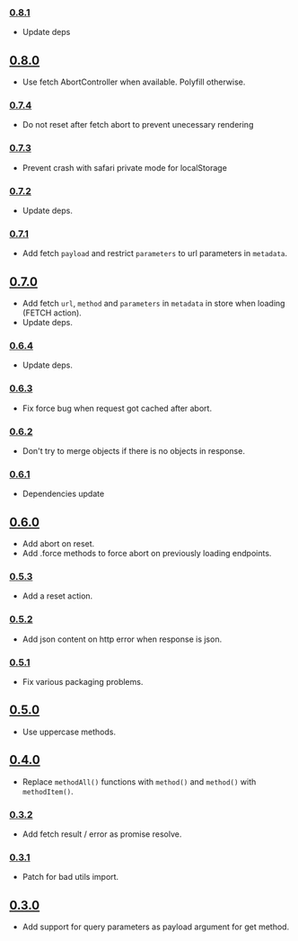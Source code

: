 ### [0.8.1](https://github.com/Kozea/redux-api-unrest/compare/v0.8.0...v0.8.1)

- Update deps

## [0.8.0](https://github.com/Kozea/redux-api-unrest/compare/v0.7.4...v0.8.0)

- Use fetch AbortController when available. Polyfill otherwise.

### [0.7.4](https://github.com/Kozea/redux-api-unrest/compare/v0.7.3...v0.7.4)

- Do not reset after fetch abort to prevent unecessary rendering

### [0.7.3](https://github.com/Kozea/redux-api-unrest/compare/v0.7.2...v0.7.3)

- Prevent crash with safari private mode for localStorage

### [0.7.2](https://github.com/Kozea/redux-api-unrest/compare/v0.7.1...v0.7.2)

- Update deps.

### [0.7.1](https://github.com/Kozea/redux-api-unrest/compare/v0.7.0...v0.7.1)

- Add fetch `payload` and restrict `parameters` to url parameters in `metadata`.

## [0.7.0](https://github.com/Kozea/redux-api-unrest/compare/v0.6.4...v0.7.0)

- Add fetch `url`, `method` and `parameters` in `metadata` in store when loading (FETCH action).
- Update deps.

### [0.6.4](https://github.com/Kozea/redux-api-unrest/compare/v0.6.3...v0.6.4)

- Update deps.

### [0.6.3](https://github.com/Kozea/redux-api-unrest/compare/v0.6.2...v0.6.3)

- Fix force bug when request got cached after abort.

### [0.6.2](https://github.com/Kozea/redux-api-unrest/compare/v0.6.1...v0.6.2)

- Don't try to merge objects if there is no objects in response.

### [0.6.1](https://github.com/Kozea/redux-api-unrest/compare/v0.6.0...v0.6.1)

- Dependencies update

## [0.6.0](https://github.com/Kozea/redux-api-unrest/compare/v0.5.3...v0.6.0)

- Add abort on reset.
- Add .force methods to force abort on previously loading endpoints.

### [0.5.3](https://github.com/Kozea/redux-api-unrest/compare/v0.5.2...v0.5.3)

- Add a reset action.

### [0.5.2](https://github.com/Kozea/redux-api-unrest/compare/v0.5.1...v0.5.2)

- Add json content on http error when response is json.

### [0.5.1](https://github.com/Kozea/redux-api-unrest/compare/v0.5.0...v0.5.1)

- Fix various packaging problems.

## [0.5.0](https://github.com/Kozea/redux-api-unrest/compare/v0.4.0...v0.5.0)

- Use uppercase methods.

## [0.4.0](https://github.com/Kozea/redux-api-unrest/compare/v0.3.2...v0.4.0)

- Replace `methodAll()` functions with `method()` and `method()` with `methodItem()`.

### [0.3.2](https://github.com/Kozea/redux-api-unrest/compare/v0.3.1...v0.3.2)

- Add fetch result / error as promise resolve.

### [0.3.1](https://github.com/Kozea/redux-api-unrest/compare/v0.3.0...v0.3.1)

- Patch for bad utils import.

## [0.3.0](https://github.com/Kozea/redux-api-unrest/compare/v0.2.3...v0.3.0)

- Add support for query parameters as payload argument for get method.
